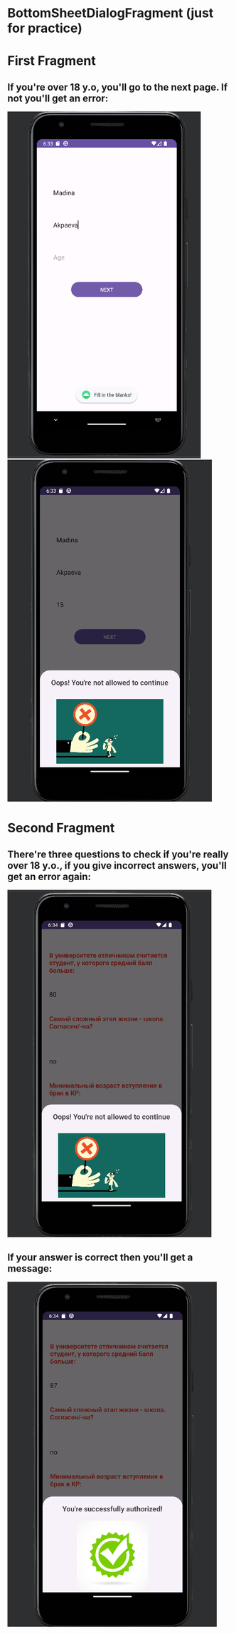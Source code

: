 # BottomSheetDialogFragment (just for practice)
# First Fragment
## If you're over 18 y.o, you'll go to the next page. If not you'll get an error:
![](f_1.png) ![](f_2.png)
# Second Fragment
## There're three questions to check if you're really over 18 y.o., if you give incorrect answers, you'll get an error again:
![](f_3.png)
## If your answer is correct then you'll get a message:
![](f_4.png)

